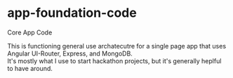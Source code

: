 # app-foundation-code
Core App Code

This is functioning general use archatecutre for a single page app that uses Angular UI-Router, Express, and MongoDB.  
It's mostly what I use to start hackathon projects, but it's generally heplful to have around.
